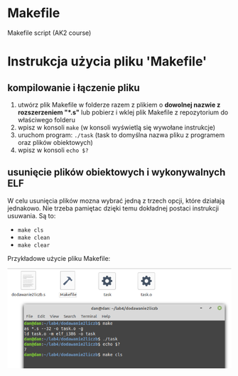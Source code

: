 # Makefile
 Makefile script (AK2 course)

# Instrukcja użycia pliku 'Makefile'

## kompilowanie i łączenie pliku
1. utwórz plik Makefile w folderze razem z plikiem o **dowolnej nazwie z rozszerzeniem "*.s"** 
   lub pobierz i wklej plik Makefile z repozytorium do właściwego folderu
2. wpisz w konsoli `make` (w konsoli wyświetlą się wywołane instrukcje)
3. uruchom program: `./task` (task to domyślna nazwa pliku z programem oraz plików obiektowych)
4. wpisz w konsoli `echo $?`

## usunięcie plików obiektowych i wykonywalnych ELF
W celu usunięcia plików mozna wybrać jedną z trzech opcji, które działają jednakowo.
Nie trzeba pamiętac dzięki temu dokładnej postaci instrukcji usuwania.
Są to:
* `make cls`
* `make clean`
* `make clear`

Przykładowe użycie pliku Makefile:


![Użycie Makefile](/images/makefile.PNG)
